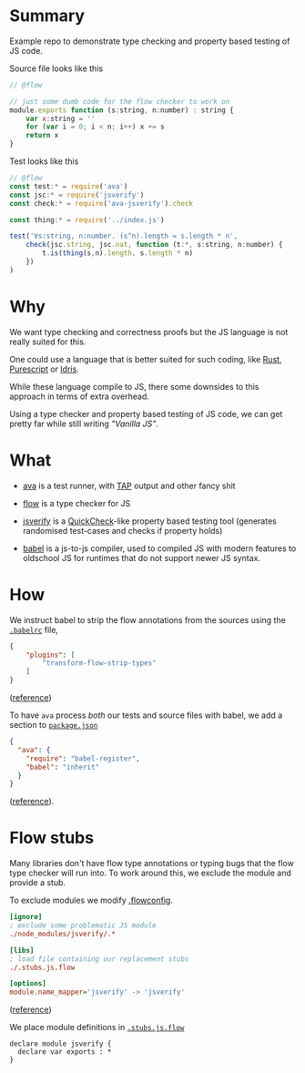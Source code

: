 # Summary

Example repo to demonstrate type checking and property based testing of JS code.

Source file looks like this

```js
// @flow

// just some dumb code for the flow checker to work on
module.exports function (s:string, n:number) : string {
	var x:string = ''
	for (var i = 0; i < n; i++) x += s
	return x
}
```

Test looks like this

```js
// @flow
const test:* = require('ava')
const jsc:* = require('jsverify')
const check:* = require('ava-jsverify').check

const thing:* = require('../index.js')

test('∀s:string, n:number. (s^n).length = s.length * n',
	check(jsc.string, jsc.nat, function (t:*, s:string, n:number) {
		t.is(thing(s,n).length, s.length * n)
	})
)
```

# Why

We want type checking and correctness proofs but the JS language
is not really suited for this.

One could use a language that is better suited for such coding,
like [Rust](), [Purescript](http://purescript.org) or [Idris](http://idris-lang.org).

While these language compile to JS, there some downsides to this approach
in terms of extra overhead.

Using a type checker and property based testing of JS code, we can get
pretty far while still writing *"Vanilla JS"*.

# What

- [ava](https://github.com/avajs/ava) is a test runner,
  with [TAP](https://testanything.org/) output and other fancy shit

- [flow](https://flow.org/) is a type checker for JS

- [jsverify](https://github.com/jsverify/jsverify) is a
  [QuickCheck](https://en.wikipedia.org/wiki/QuickCheck)-like property
  based testing tool (generates randomised test-cases and checks if property holds)

- [babel](https://babeljs.io/) is a js-to-js compiler, used to compiled JS with
  modern features to oldschool JS for runtimes that do not support newer JS syntax.

# How

We instruct babel to strip the flow annotations from the sources using the
[`.babelrc`](./.babelrc) file,

```json
{
	"plugins": [
		"transform-flow-strip-types"
	]
}
```
([reference](https://babeljs.io/docs/plugins/transform-flow-strip-types/))


To have `ava` process *both* our tests and source files with babel,
we add a section to [`package.json`](./package.json)

```json
{
  "ava": {
    "require": "babel-register",
    "babel": "inherit"
  }
}
```
([reference](https://github.com/avajs/ava/blob/master/docs/recipes/babelrc.md#transpiling-tests-and-sources-the-same-way)).

# Flow stubs

Many libraries don't have flow type annotations or typing bugs that
the flow type checker will run into. To work around this, we exclude
the module and provide a stub.

To exclude modules we modify [.flowconfig](./.flowconfig).

```ini
[ignore]
; exclude some problematic JS module
./node_modules/jsverify/.*

[libs]
; load file containing our replacement stubs
./.stubs.js.flow

[options]
module.name_mapper='jsverify' -> 'jsverify'
```

([reference](https://flow.org/en/docs/config/options/#toc-module-name-mapper-regex-string))

We place module definitions in [`.stubs.js.flow`](./.stubs.js.flow)

```
declare module jsverify {
  declare var exports : *
}
```
